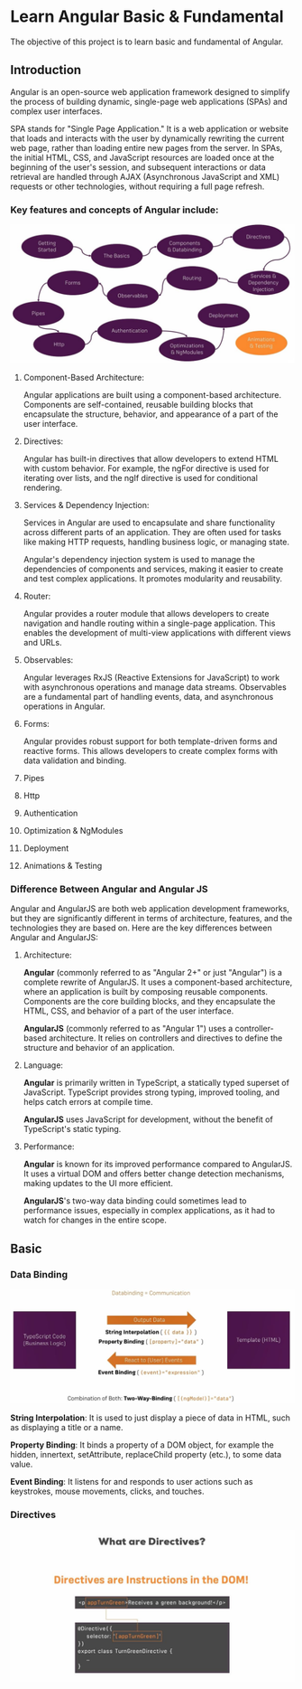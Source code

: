 # Learn Angular Basic & Fundamental

The objective of this project is to learn basic and fundamental of Angular.

## Introduction

Angular is an open-source web application framework designed to simplify the process of building dynamic, single-page web applications (SPAs) and complex user interfaces.

SPA stands for "Single Page Application." It is a web application or website that loads and interacts with the user by dynamically rewriting the current web page, rather than loading entire new pages from the server. In SPAs, the initial HTML, CSS, and JavaScript resources are loaded once at the beginning of the user's session, and subsequent interactions or data retrieval are handled through AJAX (Asynchronous JavaScript and XML) requests or other technologies, without requiring a full page refresh.

### Key features and concepts of Angular include:

![alt text](https://github.com/adrian95c/learn-angular-BF0904/blob/main/src/assets/images/angular-structure.jpg)

1. Component-Based Architecture: 

   Angular applications are built using a component-based architecture.
   Components are self-contained, reusable building blocks that encapsulate the structure, behavior, and appearance of a part of the user interface.

2. Directives: 

   Angular has built-in directives that allow developers to extend HTML with custom behavior. 
   For example, the ngFor directive is used for iterating over lists, and the ngIf directive is used for conditional rendering.

3. Services & Dependency Injection: 

   Services in Angular are used to encapsulate and share functionality across different parts of an application. 
   They are often used for tasks like making HTTP requests, handling business logic, or managing state.

   Angular's dependency injection system is used to manage the dependencies of components and services, making it easier to create and test complex applications. 
   It promotes modularity and reusability.

4. Router: 

   Angular provides a router module that allows developers to create navigation and handle routing within a single-page application. 
   This enables the development of multi-view applications with different views and URLs.

5. Observables: 

   Angular leverages RxJS (Reactive Extensions for JavaScript) to work with asynchronous operations and manage data streams. 
   Observables are a fundamental part of handling events, data, and asynchronous operations in Angular.

6. Forms: 

   Angular provides robust support for both template-driven forms and reactive forms. 
   This allows developers to create complex forms with data validation and binding.

7. Pipes <TBU>
8. Http <TBU>
9. Authentication <TBU>
10. Optimization & NgModules <TBU>
11. Deployment <TBU>
12. Animations & Testing <TBU>


### Difference Between Angular and Angular JS

Angular and AngularJS are both web application development frameworks, but they are significantly different in terms of architecture, features, and the technologies they are based on. 
Here are the key differences between Angular and AngularJS:

1. Architecture:

   **Angular** (commonly referred to as "Angular 2+" or just "Angular") is a complete rewrite of AngularJS. 
   It uses a component-based architecture, where an application is built by composing reusable components. 
   Components are the core building blocks, and they encapsulate the HTML, CSS, and behavior of a part of the user interface.
 
   **AngularJS** (commonly referred to as "Angular 1") uses a controller-based architecture. 
   It relies on controllers and directives to define the structure and behavior of an application.

2. Language:

   **Angular** is primarily written in TypeScript, a statically typed superset of JavaScript. 
   TypeScript provides strong typing, improved tooling, and helps catch errors at compile time.

   **AngularJS** uses JavaScript for development, without the benefit of TypeScript's static typing.

3. Performance:

   **Angular** is known for its improved performance compared to AngularJS. 
   It uses a virtual DOM and offers better change detection mechanisms, making updates to the UI more efficient.

   **AngularJS**'s two-way data binding could sometimes lead to performance issues, especially in complex applications, as it had to watch for changes in the entire scope.

## Basic

### Data Binding

![alt text](https://github.com/adrian95c/learn-angular-BF0904/blob/main/src/assets/images/data-binding.jpg)

**String Interpolation**: It is used to just display a piece of data in HTML, such as displaying a title or a name.

**Property Binding**: It binds a property of a DOM object, for example the hidden, innertext, setAttribute, replaceChild property (etc.), to some data value.

**Event Binding**: It listens for and responds to user actions such as keystrokes, mouse movements, clicks, and touches.

### Directives

![alt text](https://github.com/adrian95c/learn-angular-BF0904/blob/main/src/assets/images/directives.jpg)

